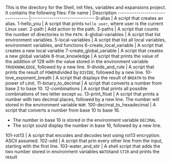 This is the directory for the Shell, init files, variables and expansions project. It contains the following files:
File name				| Description
----------------------------------	|-------------------------------
0-alias					| A script that creates an alias.
1-hello_you				| A script that prints `hello user`, where user is the current Linux user.
2-path					| Add action to the path.
3-paths					| A script that counts the number of directories in the `PATH`.
4-global-variables			| A script that list environment variables.
5-local-variables			| A script that list all local variables, environment variables, and functions
6-create_local_variable			| A script that creates a new local variable
7-create_global_variable		| A script that creates a new global variable
8-true_knowledge			| A script that prints the value of the addition of 128 with the value stored in the environment variable `TRUEKNOWLEDGE`, followed by a new line.
9-divide_and_rule			| A script that prints the result of `POWER`divided by `DIVIDE`, followed by a new line.
10-love_exponent_breath			| A script that displays the result of `BREATH` to the power of `LOVE`.
11-binary_to_decimal			| A script that converts a number from base 2 to base 10.
12-combinations				| A script that prints all possible combinations of two letter except `oo`.
13-print_float				| A script that prints a number with two decimal places, followed by a new line. The number will stored in the environment variable `NUM`.
100-decimal_to_hexadecimal		| A script that converts a number from base 10 to base 16. <ul><li>The number in base 10 is stored in the environment variable `DECIMAL`</li><li>The script sould display the number in base 16, followed by a new line.</li></ul>
101-rot13				| A script that encodes and decodes text using rot13 encryption. ASCII assumed.
102-odd					| A script that prin every other line from the input, starting with the first line.
103-water_and_stir			| A shell script that adds the two number stored in environment variables `WATER`and `STIR` and prints the result 
